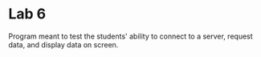 # Lab 6
Program meant to test the students' ability to connect to a server, request data, and display data on screen. 
